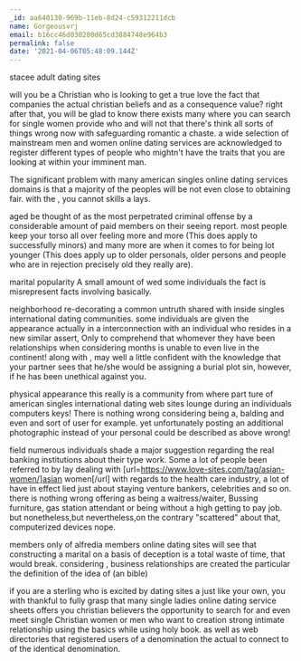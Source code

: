 ```yaml
---
_id: aa640130-969b-11eb-8d24-c59312211dcb
name: Gorgeousvrj
email: b16cc46d030200d65cd3884748e964b3
permalink: false
date: '2021-04-06T05:48:09.144Z'
---
```

stacee adult dating sites

will you be a Christian who is looking to get a true love the fact that companies the actual christian beliefs and as a consequence value? right after that, you will be glad to know there exists many where you can search for single women provide who and will not that there's think all sorts of things wrong now with safeguarding romantic a chaste. a wide selection of mainstream men and women online dating services are acknowledged to register different types of people who mightn't have the traits that you are looking at within your imminent man.

The significant problem with many american singles online dating services domains is that a majority of the peoples will be not even close to obtaining fair. with the , you cannot skills a lays.

aged be thought of as the most perpetrated criminal offense by a considerable amount of paid members on their seeing report. most people keep your torso all over feeling more and more (This does apply to successfully minors) and many more are when it comes to for being lot younger (This does apply up to older personals, older persons and people who are in rejection precisely old they really are).

marital popularity A small amount of wed some individuals the fact is misrepresent facts involving basically.

neighborhood re-decorating a common untruth shared with inside singles international dating communities. some individuals are given the appearance actually in a interconnection with an individual who resides in a new similar assert, Only to comprehend that whomever they have been relationships when considering months is unable to even live in the continent! along with , may well a little confident with the knowledge that your partner sees that he/she would be assigning a burial plot sin, however, if he has been unethical against you.

physical appearance this really is a community from where part ture of american singles international dating web sites lounge during an individuals computers keys! There is nothing wrong considering being a, balding and even and sort of user for example. yet unfortunately posting an additional photographic instead of your personal could be described as above wrong!

field numerous individuals shade a major suggestion regarding the real banking institutions about their type work. Some a lot of people been referred to by lay dealing with [url=https://www.love-sites.com/tag/asian-women/]asian women[/url] with regards to the health care industry, a lot of have in effect lied just about staying venture bankers, celebrities and so on. there is nothing wrong offering as being a waitress/waiter, Bussing furniture, gas station attendant or being without a high getting to pay job. but nonetheless,but nevertheless,on the contrary "scattered" about that, computerized devices nope.

members only of alfredia members online dating sites will see that constructing a marital on a basis of deception is a total waste of time, that would break. considering , business relationships are created the particular the definition of the idea of (an bible)

if you are a sterling who is excited by dating sites a just like your own, you with thankful to fully grasp that many single ladies online dating service sheets offers you christian believers the opportunity to search for and even meet single Christian women or men who want to creation strong intimate relationship using the basics while using holy book. as well as web directories that registered users of a denomination the actual to connect to of the identical denomination.
